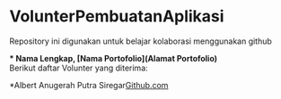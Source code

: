 # VolunterPembuatanAplikasi
Repository ini digunakan untuk belajar kolaborasi menggunakan github


**\* Nama Lengkap, [Nama Portofolio](Alamat Portofolio)**  
Berikut daftar Volunter yang diterima:

*Albert Anugerah Putra Siregar[Github.com](https://github.com/albertanugerah)
